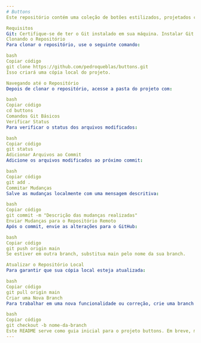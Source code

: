 ```yaml
---
# Buttons
Este repositório contém uma coleção de botões estilizados, projetados com foco em usabilidade, responsividade e design moderno.

Requisitos
Git: Certifique-se de ter o Git instalado em sua máquina. Instalar Git
Clonando o Repositório
Para clonar o repositório, use o seguinte comando:

bash
Copiar código
git clone https://github.com/pedroqueblas/buttons.git
Isso criará uma cópia local do projeto.

Navegando até o Repositório
Depois de clonar o repositório, acesse a pasta do projeto com:

bash
Copiar código
cd buttons
Comandos Git Básicos
Verificar Status
Para verificar o status dos arquivos modificados:

bash
Copiar código
git status
Adicionar Arquivos ao Commit
Adicione os arquivos modificados ao próximo commit:

bash
Copiar código
git add .
Commitar Mudanças
Salve as mudanças localmente com uma mensagem descritiva:

bash
Copiar código
git commit -m "Descrição das mudanças realizadas"
Enviar Mudanças para o Repositório Remoto
Após o commit, envie as alterações para o GitHub:

bash
Copiar código
git push origin main
Se estiver em outra branch, substitua main pelo nome da sua branch.

Atualizar o Repositório Local
Para garantir que sua cópia local esteja atualizada:

bash
Copiar código
git pull origin main
Criar uma Nova Branch
Para trabalhar em uma nova funcionalidade ou correção, crie uma branch separada:

bash
Copiar código
git checkout -b nome-da-branch
Este README serve como guia inicial para o projeto buttons. Em breve, mais detalhes sobre os diferentes estilos de botões serão adicionados.
---
```

